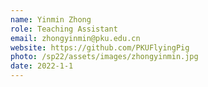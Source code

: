 ```yaml
---
name: Yinmin Zhong
role: Teaching Assistant
email: zhongyinmin@pku.edu.cn
website: https://github.com/PKUFlyingPig
photo: /sp22/assets/images/zhongyinmin.jpg
date: 2022-1-1
---
```


